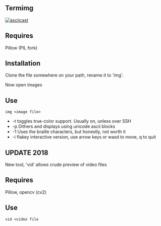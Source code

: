 Termimg
-------

[![asciicast](https://asciinema.org/a/d79JF0Nj5pu9IlTLumlMzuiwn.png)](https://asciinema.org/a/d79JF0Nj5pu9IlTLumlMzuiwn)

Requires
--------

Pillow (PIL fork)


Installation
------------

Clone the file somewhere on your path, rename it to 'img'.

Now open images


Use
---

````img <image file>````

* -t toggles true-color support. Usually on, unless over SSH
* -p Dithers and displays using unicode ascii blocks
* -1 Uses the braille characters, but honestly, not worth it
* -i flakey interactive version, use arrow keys or wasd to move, q to quit

UPDATE 2018
-----------

New tool, 'vid' allows crude preview of video files

Requires
--------

Pillow, opencv (cv2)

Use
---

````vid <video file````